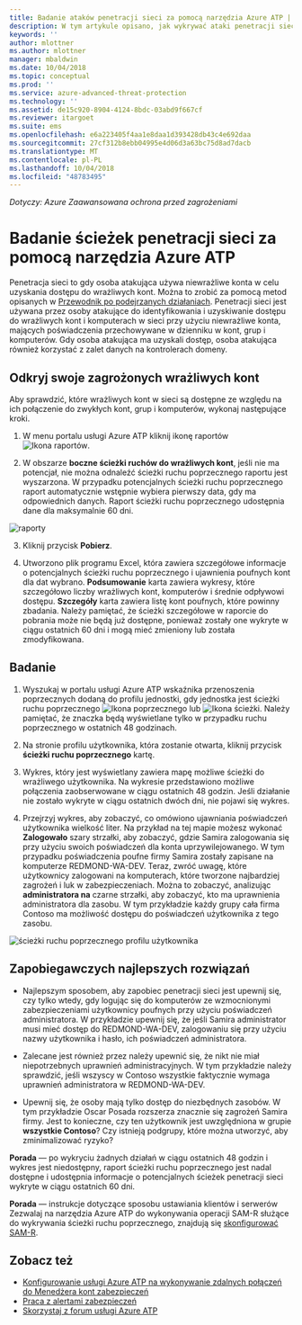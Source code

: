 ```yaml
---
title: Badanie ataków penetracji sieci za pomocą narzędzia Azure ATP | Dokumentacja firmy Microsoft
description: W tym artykule opisano, jak wykrywać ataki penetracji sieci za pomocą usługi Azure Advanced Threat Protection (ATP).
keywords: ''
author: mlottner
ms.author: mlottner
manager: mbaldwin
ms.date: 10/04/2018
ms.topic: conceptual
ms.prod: ''
ms.service: azure-advanced-threat-protection
ms.technology: ''
ms.assetid: de15c920-8904-4124-8bdc-03abd9f667cf
ms.reviewer: itargoet
ms.suite: ems
ms.openlocfilehash: e6a223405f4aa1e8daa1d393428db43c4e692daa
ms.sourcegitcommit: 27cf312b8ebb04995e4d06d3a63bc75d8ad7dacb
ms.translationtype: MT
ms.contentlocale: pl-PL
ms.lasthandoff: 10/04/2018
ms.locfileid: "48783495"
---
```

*Dotyczy: Azure Zaawansowana ochrona przed zagrożeniami*

# <a name="investigating-lateral-movement-paths-with-azure-atp"></a>Badanie ścieżek penetracji sieci za pomocą narzędzia Azure ATP


Penetracja sieci to gdy osoba atakująca używa niewrażliwe konta w celu uzyskania dostępu do wrażliwych kont. Można to zrobić za pomocą metod opisanych w [Przewodnik po podejrzanych działaniach](suspicious-activity-guide.md). Penetracji sieci jest używana przez osoby atakujące do identyfikowania i uzyskiwanie dostępu do wrażliwych kont i komputerach w sieci przy użyciu niewrażliwe konta, mających poświadczenia przechowywane w dzienniku w kont, grup i komputerów. Gdy osoba atakująca ma uzyskali dostęp, osoba atakująca również korzystać z zalet danych na kontrolerach domeny.


## <a name="discover-your-at-risk-sensitive-accounts"></a>Odkryj swoje zagrożonych wrażliwych kont

Aby sprawdzić, które wrażliwych kont w sieci są dostępne ze względu na ich połączenie do zwykłych kont, grup i komputerów, wykonaj następujące kroki. 

1. W menu portalu usługi Azure ATP kliknij ikonę raportów ![Ikona raportów](./media/atp-report-icon.png).

2. W obszarze **boczne ścieżki ruchów do wrażliwych kont**, jeśli nie ma potencjał, nie można odnaleźć ścieżki ruchu poprzecznego raportu jest wyszarzona. W przypadku potencjalnych ścieżki ruchu poprzecznego raport automatycznie wstępnie wybiera pierwszy data, gdy ma odpowiednich danych. Raport ścieżki ruchu poprzecznego udostępnia dane dla maksymalnie 60 dni.

 ![raporty](./media/reports.png)

3. Kliknij przycisk **Pobierz**.

4. Utworzono plik programu Excel, która zawiera szczegółowe informacje o potencjalnych ścieżki ruchu poprzecznego i ujawnienia poufnych kont dla dat wybrano. **Podsumowanie** karta zawiera wykresy, które szczegółowo liczby wrażliwych kont, komputerów i średnie odpływowi dostępu. **Szczegóły** karta zawiera listę kont poufnych, które powinny zbadania. Należy pamiętać, że ścieżki szczegółowe w raporcie do pobrania może nie będą już dostępne, ponieważ zostały one wykryte w ciągu ostatnich 60 dni i mogą mieć zmieniony lub została zmodyfikowana.


## <a name="investigate"></a>Badanie



1. Wyszukaj w portalu usługi Azure ATP wskaźnika przenoszenia poprzecznych dodaną do profilu jednostki, gdy jednostka jest ścieżki ruchu poprzecznego ![Ikona poprzecznego](./media/lateral-movement-icon.png) lub ![Ikona ścieżki](./media/paths-icon.png). Należy pamiętać, że znaczka będą wyświetlane tylko w przypadku ruchu poprzecznego w ostatnich 48 godzinach. 

2. Na stronie profilu użytkownika, która zostanie otwarta, kliknij przycisk **ścieżki ruchu poprzecznego** kartę. 

3. Wykres, który jest wyświetlany zawiera mapę możliwe ścieżki do wrażliwego użytkownika. Na wykresie przedstawiono możliwe połączenia zaobserwowane w ciągu ostatnich 48 godzin. Jeśli działanie nie zostało wykryte w ciągu ostatnich dwóch dni, nie pojawi się wykres. 

4. Przejrzyj wykres, aby zobaczyć, co omówiono ujawniania poświadczeń użytkownika wielkość liter. Na przykład na tej mapie możesz wykonać **Zalogowało** szary strzałki, aby zobaczyć, gdzie Samira zalogowania się przy użyciu swoich poświadczeń dla konta uprzywilejowanego. W tym przypadku poświadczenia poufne firmy Samira zostały zapisane na komputerze REDMOND-WA-DEV. Teraz, zwróć uwagę, które użytkownicy zalogowani na komputerach, które tworzone najbardziej zagrożeń i luk w zabezpieczeniach. Można to zobaczyć, analizując **administratora na** czarne strzałki, aby zobaczyć, kto ma uprawnienia administratora dla zasobu. W tym przykładzie każdy grupy cała firma Contoso ma możliwość dostępu do poświadczeń użytkownika z tego zasobu.  

 ![ścieżki ruchu poprzecznego profilu użytkownika](media/user-profile-lateral-movement-paths.png)


## <a name="preventative-best-practices"></a>Zapobiegawczych najlepszych rozwiązań

- Najlepszym sposobem, aby zapobiec penetracji sieci jest upewnij się, czy tylko wtedy, gdy logując się do komputerów ze wzmocnionymi zabezpieczeniami użytkownicy poufnych przy użyciu poświadczeń administratora. W przykładzie upewnij się, że jeśli Samira administrator musi mieć dostęp do REDMOND-WA-DEV, zalogowaniu się przy użyciu nazwy użytkownika i hasło, ich poświadczeń administratora.

- Zalecane jest również przez należy upewnić się, że nikt nie miał niepotrzebnych uprawnień administracyjnych. W tym przykładzie należy sprawdzić, jeśli wszyscy w Contoso wszystkie faktycznie wymaga uprawnień administratora w REDMOND-WA-DEV.

- Upewnij się, że osoby mają tylko dostęp do niezbędnych zasobów. W tym przykładzie Oscar Posada rozszerza znacznie się zagrożeń Samira firmy. Jest to konieczne, czy ten użytkownik jest uwzględniona w grupie **wszystkie Contoso**? Czy istnieją podgrupy, które można utworzyć, aby zminimalizować ryzyko?

**Porada** — po wykryciu żadnych działań w ciągu ostatnich 48 godzin i wykres jest niedostępny, raport ścieżki ruchu poprzecznego jest nadal dostępne i udostępnia informacje o potencjalnych ścieżek penetracji sieci wykryte w ciągu ostatnich 60 dni. 

**Porada** — instrukcje dotyczące sposobu ustawiania klientów i serwerów Zezwalaj na narzędzia Azure ATP do wykonywania operacji SAM-R służące do wykrywania ścieżki ruchu poprzecznego, znajdują się [skonfigurować SAM-R](install-atp-step8-samr.md).


## <a name="see-also"></a>Zobacz też

- [Konfigurowanie usługi Azure ATP na wykonywanie zdalnych połączeń do Menedżera kont zabezpieczeń](install-atp-step8-samr.md)
- [Praca z alertami zabezpieczeń](working-with-suspicious-activities.md)
- [Skorzystaj z forum usługi Azure ATP](https://aka.ms/azureatpcommunity)